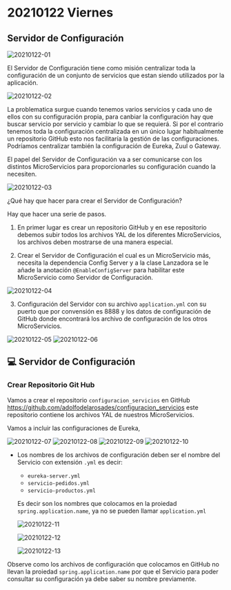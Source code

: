 # 20210122 Viernes

## Servidor de Configuración

![20210122-01](images2/20210122-01.png)

El Servidor de Configuración tiene como misión centralizar toda la configuración de un conjunto de servicios que estan siendo utilizados por la aplicación. 

![20210122-02](images2/20210122-02.png)

La problematica surgue cuando tenemos varios servicios y cada uno de ellos con su configuración propia, para canbiar la configuración hay que buscar servicio por servicio y cambiar lo que se requierá. Si por el contrario tenemos toda la configuración centralizada en un único lugar habitualmente un repositorio GitHub esto nos facilitaría la gestión de las configuraciones. Podríamos centralizar también la configuración de Eureka, Zuul o Gateway.

El papel del Servidor de Configuración va a ser comunicarse con los distintos MicroServicios para proporcionarles su configuración cuando la necesiten.

![20210122-03](images2/20210122-03.png)

¿Qué hay que hacer para crear el Servidor de Configuración?

Hay que hacer una serie de pasos.

1. En primer lugar es crear un repositorio GitHub y en ese repositorio debemos subir todos los archivos YAL de los diferentes MicroServicios, los archivos deben mostrarse de una manera especial.

2. Crear el Servidor de Configuración el cual es un MicroServicio más, necesita la dependencia Config Server y a la clase Lanzadora se le añade la anotación `@EnableConfigServer` para habilitar este MicroServicio como Servidor de Configuración.

![20210122-04](images2/20210122-04.png)

3. Configuración del Servidor con su archivo `application.yml` con su puerto que por convensión es 8888 y los datos de configuración de GitHub donde encontrará los archivo de configuración de los otros MicroServicios.

![20210122-05](images2/20210122-05.png)
![20210122-06](images2/20210122-06.png)

## :computer: Servidor de Configuración

### Crear Repositorio Git Hub

Vamos a crear el repositorio `configuracion_servicios` en GitHub https://github.com/adolfodelarosades/configuracion_servicios este repositorio contiene los archivos YAL de nuestros MicroServicios. 

Vamos a incluir las configuraciones de Eureka, 

![20210122-07](images2/20210122-07.png)
![20210122-08](images2/20210122-08.png)
![20210122-09](images2/20210122-09.png)
![20210122-10](images2/20210122-10.png)

* Los nombres de los archivos de configuración deben ser el nombre del Servicio con extensión `.yml` es decir:

   * `eureka-server.yml`
   * `servicio-pedidos.yml`
   * `servicio-productos.yml`
   
   Es decir son los nombres que colocamos en la proiedad `spring.application.name`, ya no se pueden llamar `application.yml`
   
   ![20210122-11](images2/20210122-11.png)
   
   ![20210122-12](images2/20210122-12.png)
   
   ![20210122-13](images2/20210122-13.png)
   
Observe como los archivos de configuración que colocamos en GitHub no llevan la proiedad `spring.application.name` por que el Servicio para poder consultar su configuración ya debe saber su nombre previamente.  
   

